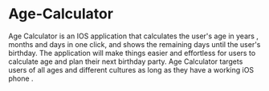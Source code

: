 # Age-Calculator 
Age Calculator is an IOS application that calculates the user's age in years , months and days in one click,
and shows the remaining days until the user's birthday. 
The application will make things easier and effortless for users to calculate age and plan their next birthday party. 
Age Calculator targets users of all ages and different cultures as long as they have a working iOS phone .
